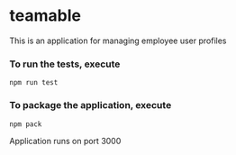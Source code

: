 # teamable
This is an application for managing employee user profiles

### To run the tests, execute

    npm run test

### To package the application, execute

    npm pack

Application runs on port 3000
